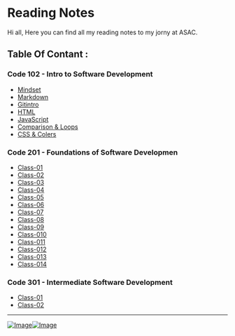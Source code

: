 # Reading Notes 

Hi all,
Here you can find all my reading notes to my jorny at ASAC.
 

## Table Of Contant :

### Code 102 - Intro to Software Development 

* [Mindset](https://reem-alqurm.github.io/ReadingNotes/Mindset)
* [Markdown](https://reem-alqurm.github.io/ReadingNotes/Markdown)
* [Gitintro](https://reem-alqurm.github.io/ReadingNotes/Gitintro)
* [HTML](https://reem-alqurm.github.io/ReadingNotes/html)
* [JavaScript](https://reem-alqurm.github.io/ReadingNotes/Javascript)
* [Comparison & Loops](https://reem-alqurm.github.io/ReadingNotes/Comparison&Loops)
* [CSS & Colers ](https://reem-alqurm.github.io/ReadingNotes/css&colors)

### Code 201 - Foundations of Software Developmen

* [Class-01](https://reem-alqurm.github.io/ReadingNotes/class-01)
* [Class-02](https://reem-alqurm.github.io/ReadingNotes/class-02)
* [Class-03](https://reem-alqurm.github.io/ReadingNotes/class-03)  
* [Class-04](https://reem-alqurm.github.io/ReadingNotes/class-04)
* [Class-05](https://reem-alqurm.github.io/ReadingNotes/class-05)
* [Class-06](https://reem-alqurm.github.io/ReadingNotes/class-06)
* [Class-07](https://reem-alqurm.github.io/ReadingNotes/class-07)
* [Class-08](https://reem-alqurm.github.io/ReadingNotes/class-08)
* [Class-09](https://reem-alqurm.github.io/ReadingNotes/class-09)
* [Class-010](https://reem-alqurm.github.io/ReadingNotes/class-010)
* [Class-011](https://reem-alqurm.github.io/ReadingNotes/class-011)
* [Class-012](https://reem-alqurm.github.io/ReadingNotes/class-012)
* [Class-013](https://reem-alqurm.github.io/ReadingNotes/class-013)
* [Class-014](https://reem-alqurm.github.io/ReadingNotes/class-014)

### Code 301 - Intermediate Software Development
* [Class-01](https://reem-alqurm.github.io/ReadingNotes/class-01-301)
* [Class-02](https://reem-alqurm.github.io/ReadingNotes/class-02-301)

*****************************************************************

[![Image](https://img.icons8.com/dotty/2x/linkedin.png)](https://jo.linkedin.com/in/reema-alqerm-a17320142/de)[![Image](https://sirmurphalot.github.io/css/icons/github.png)](https://github.com/ReemAlqurm) 